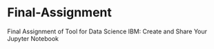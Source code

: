 # Final-Assignment
Final Assignment of Tool for Data Science IBM: Create and Share Your Jupyter Notebook
